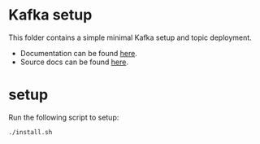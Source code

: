 # Kafka setup

This folder contains a simple minimal Kafka setup and topic deployment.

- Documentation can be found [here](https://docs.mesosphere.com/current/usage/service-guides/kafka/).
- Source docs can be found [here](https://github.com/mesosphere/dcos-kafka-service/blob/master/docs/configure.md).

# setup
Run the following script to setup:

```
./install.sh
```
